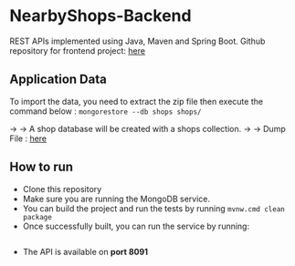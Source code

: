 # NearbyShops-Backend 

REST APIs implemented using Java, Maven and Spring Boot.
Github repository for frontend project: <a href="https://github.com/Abd2rahman/NearbyShops-Frontend-">here</a>

## Application Data

To import the data, you need to extract the zip file then execute the command below :
```mongorestore --db shops shops/```

→ → A shop database will be created with a shops collection.
→ → Dump File : <a href="https://github.com/hiddenfounders/web-coding-challenge/blob/master/dump-shops.zip">here</a>

## How to run

* Clone this repository 
* Make sure you are running the MongoDB service.
* You can build the project and run the tests by running ```mvnw.cmd clean package```
* Once successfully built, you can run the service by running:
	```mvnw.cmd spring-boot:run -Drun.arguments="spring.profiles.active=test"
	```
* The API is available on **port 8091**